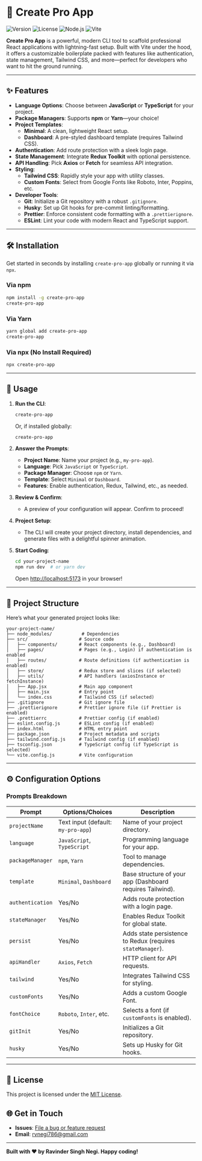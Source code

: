 # 🚀 Create Pro App

![Version](https://img.shields.io/npm/v/create-pro-app?style=for-the-badge)
![License](https://img.shields.io/npm/l/create-pro-app?style=for-the-badge)
![Node.js](https://img.shields.io/badge/Node.js-18.x-green?style=for-the-badge&logo=node.js)
![Vite](https://img.shields.io/badge/Vite-4.x-blueviolet?style=for-the-badge&logo=vite)

**Create Pro App** is a powerful, modern CLI tool to scaffold professional React applications with lightning-fast setup. Built with Vite under the hood, it offers a customizable boilerplate packed with features like authentication, state management, Tailwind CSS, and more—perfect for developers who want to hit the ground running.

---

## ✨ Features

- **Language Options**: Choose between **JavaScript** or **TypeScript** for your project.
- **Package Managers**: Supports **npm** or **Yarn**—your choice!
- **Project Templates**:
  - **Minimal**: A clean, lightweight React setup.
  - **Dashboard**: A pre-styled dashboard template (requires Tailwind CSS).
- **Authentication**: Add route protection with a sleek login page.
- **State Management**: Integrate **Redux Toolkit** with optional persistence.
- **API Handling**: Pick **Axios** or **Fetch** for seamless API integration.
- **Styling**:
  - **Tailwind CSS**: Rapidly style your app with utility classes.
  - **Custom Fonts**: Select from Google Fonts like Roboto, Inter, Poppins, etc.
- **Developer Tools**:
  - **Git**: Initialize a Git repository with a robust `.gitignore`.
  - **Husky**: Set up Git hooks for pre-commit linting/formatting.
  - **Prettier**: Enforce consistent code formatting with a `.prettierignore`.
  - **ESLint**: Lint your code with modern React and TypeScript support.

---

## 🛠️ Installation

Get started in seconds by installing `create-pro-app` globally or running it via `npx`.

### Via npm
```bash
npm install -g create-pro-app
create-pro-app
```

### Via Yarn
```bash
yarn global add create-pro-app
create-pro-app
```

### Via npx (No Install Required)
```bash
npx create-pro-app
```

---

## 🎉 Usage

1. **Run the CLI**:
   ```bash
   create-pro-app
   ```
   Or, if installed globally:
   ```bash
   create-pro-app
   ```

2. **Answer the Prompts**:
   - **Project Name**: Name your project (e.g., `my-pro-app`).
   - **Language**: Pick `JavaScript` or `TypeScript`.
   - **Package Manager**: Choose `npm` or `Yarn`.
   - **Template**: Select `Minimal` or `Dashboard`.
   - **Features**: Enable authentication, Redux, Tailwind, etc., as needed.

3. **Review & Confirm**:
   - A preview of your configuration will appear. Confirm to proceed!

4. **Project Setup**:
   - The CLI will create your project directory, install dependencies, and generate files with a delightful spinner animation.

5. **Start Coding**:
   ```bash
   cd your-project-name
   npm run dev  # or yarn dev
   ```
   Open [http://localhost:5173](http://localhost:5173) in your browser!

---

## 📂 Project Structure

Here’s what your generated project looks like:

```
your-project-name/
├── node_modules/           # Dependencies
├── src/                   # Source code
│   ├── components/        # React components (e.g., Dashboard)
│   ├── pages/             # Pages (e.g., Login) if authentication is enabled
│   ├── routes/            # Route definitions (if authentication is enabled)
│   ├── store/             # Redux store and slices (if selected)
│   ├── utils/             # API handlers (axiosInstance or fetchInstance)
│   ├── App.jsx            # Main app component
│   ├── main.jsx           # Entry point
│   └── index.css          # Tailwind CSS (if selected)
├── .gitignore             # Git ignore file
├── .prettierignore        # Prettier ignore file (if Prettier is enabled)
├── .prettierrc            # Prettier config (if enabled)
├── eslint.config.js       # ESLint config (if enabled)
├── index.html             # HTML entry point
├── package.json           # Project metadata and scripts
├── tailwind.config.js     # Tailwind config (if enabled)
├── tsconfig.json          # TypeScript config (if TypeScript is selected)
└── vite.config.js         # Vite configuration
```

---

## ⚙️ Configuration Options

### **Prompts Breakdown**
| Prompt                | Options/Choices                          | Description                                                                 |
|-----------------------|------------------------------------------|-----------------------------------------------------------------------------|
| `projectName`         | Text input (default: `my-pro-app`)       | Name of your project directory.                                            |
| `language`            | `JavaScript`, `TypeScript`               | Programming language for your app.                                         |
| `packageManager`      | `npm`, `Yarn`                            | Tool to manage dependencies.                                               |
| `template`            | `Minimal`, `Dashboard`                   | Base structure of your app (Dashboard requires Tailwind).                  |
| `authentication`      | Yes/No                                   | Adds route protection with a login page.                                   |
| `stateManager`        | Yes/No                                   | Enables Redux Toolkit for global state.                                    |
| `persist`             | Yes/No                                   | Adds state persistence to Redux (requires `stateManager`).                 |
| `apiHandler`          | `Axios`, `Fetch`                         | HTTP client for API requests.                                              |
| `tailwind`            | Yes/No                                   | Integrates Tailwind CSS for styling.                                       |
| `customFonts`         | Yes/No                                   | Adds a custom Google Font.                                                 |
| `fontChoice`          | `Roboto`, `Inter`, etc.                  | Selects a font (if `customFonts` is enabled).                              |           |
| `gitInit`             | Yes/No                                   | Initializes a Git repository.                                              |
| `husky`               | Yes/No                                   | Sets up Husky for Git hooks.                                               |

---

## 📜 License

This project is licensed under the [MIT License](LICENSE).


## 🌐 Get in Touch

- **Issues**: [File a bug or feature request](https://github.com/Ravinder2001)
- **Email**: rvnegi786@gmail.com

---

**Built with ❤️ by Ravinder Singh Negi. Happy coding!**